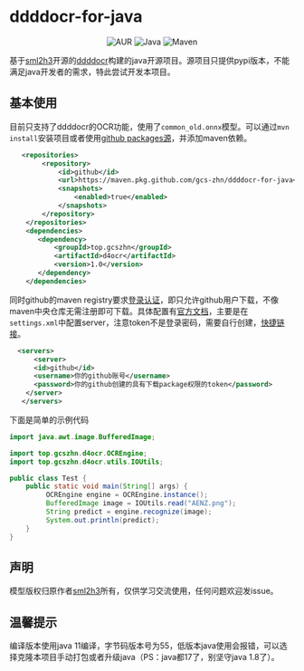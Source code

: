 # ddddocr-for-java
<div style="text-align: center">

![AUR](https://img.shields.io/badge/license-Apache%202.0-blue.svg)
![Java](https://img.shields.io/badge/Java%2011-passing-success.svg)
![Maven](https://img.shields.io/badge/Maven%203.6.3-building-success.svg)

</div>

基于[sml2h3](https://github.com/sml2h3)开源的[ddddocr](https://github.com/sml2h3/ddddocr)构建的java开源项目。源项目只提供pypi版本，不能满足java开发者的需求，特此尝试开发本项目。

## 基本使用
目前只支持了ddddocr的OCR功能，使用了`common_old.onnx`模型。可以通过`mvn install`安装项目或者使用[github packages源](https://github.com/GCS-ZHN/ddddocr-for-java/packages)，并添加maven依赖。
```xml
   <repositories>
        <repository>
            <id>github</id>
            <url>https://maven.pkg.github.com/gcs-zhn/ddddocr-for-java</url>
            <snapshots>
                <enabled>true</enabled>
            </snapshots>
        </repository>
    </repositories>
    <dependencies>
       <dependency>
           <groupId>top.gcszhn</groupId>
           <artifactId>d4ocr</artifactId>
           <version>1.0</version>
       </dependency>
    </dependencies>
```
同时github的maven registry要求[登录认证](https://cwiki.apache.org/confluence/display/MAVEN/DependencyResolutionException)，即只允许github用户下载，不像maven中央仓库无需注册即可下载。具体配置有[官方文档](https://docs.github.com/cn/packages/working-with-a-github-packages-registry/working-with-the-apache-maven-registry)，主要是在`settings.xml`中配置server，注意token不是登录密码，需要自行创建，[快捷链接](https://github.com/settings/tokens)。
```xml
  <servers>
      <server>
      <id>github</id>
      <username>你的github账号</username>
      <password>你的github创建的具有下载package权限的token</password>
    </server>
   </servers>
 ```
下面是简单的示例代码
```java
import java.awt.image.BufferedImage;

import top.gcszhn.d4ocr.OCREngine;
import top.gcszhn.d4ocr.utils.IOUtils;

public class Test {
    public static void main(String[] args) {
         OCREngine engine = OCREngine.instance();
         BufferedImage image = IOUtils.read("AENZ.png");
         String predict = engine.recognize(image);
         System.out.println(predict);
    }
}
```

## 声明
模型版权归原作者[sml2h3](https://github.com/sml2h3)所有，仅供学习交流使用，任何问题欢迎发issue。


## 温馨提示
编译版本使用java 11编译，字节码版本号为55，低版本java使用会报错，可以选择克隆本项目手动打包或者升级java（PS：java都17了，别坚守java 1.8了）。
